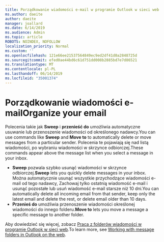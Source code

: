 ```yaml
---
title: Porządkowanie wiadomości e-mail w programie Outlook w sieci web
ms.author: daeite
author: daeite
manager: joallard
ms.date: 6/14/2019
ms.audience: Admin
ms.topic: article
ROBOTS: NOINDEX, NOFOLLOW
localization_priority: Normal
ms.custom: ''
ms.openlocfilehash: 121e66ee21537564849ec9ed2df41d0a2848725d
ms.sourcegitcommit: efed0ae44bd6c61d751dd008b2885bd7e7d86521
ms.translationtype: MT
ms.contentlocale: pl-PL
ms.lasthandoff: 06/14/2019
ms.locfileid: "35001374"
---
```

# <a name="organize-your-email"></a><span data-ttu-id="d1563-102">Porządkowanie wiadomości e-mail</span><span class="sxs-lookup"><span data-stu-id="d1563-102">Organize your email</span></span>

<span data-ttu-id="d1563-103">Polecenia takie jak **Sweep** i **przenieść do** umożliwia automatyczne usuwanie lub przenoszenie wiadomości od określonego nadawcy.</span><span class="sxs-lookup"><span data-stu-id="d1563-103">You can use commands like **Sweep** and **Move to** to automatically delete or move messages from a particular sender.</span></span> <span data-ttu-id="d1563-104">Polecenia te pojawiają się nad listą wiadomości, po wybraniu wiadomości w skrzynce odbiorczej.</span><span class="sxs-lookup"><span data-stu-id="d1563-104">These commands appear above the message list when you select a message in your inbox.</span></span>

- <span data-ttu-id="d1563-105">**Sweep** pozwala szybko usunąć wiadomości w skrzynce odbiorczej.</span><span class="sxs-lookup"><span data-stu-id="d1563-105">**Sweep** lets you quickly delete messages in your inbox.</span></span> <span data-ttu-id="d1563-106">Można automatycznie usunąć wszystkie przychodzące wiadomości e-mail od tego nadawcy, Zachowaj tylko ostatnią wiadomość e-mail i usunąć pozostałe lub usuń wiadomość e-mail starsze niż 10 dni.</span><span class="sxs-lookup"><span data-stu-id="d1563-106">You can automatically delete all incoming email from that sender, keep only the latest email and delete the rest, or delete email older than 10 days.</span></span>
- <span data-ttu-id="d1563-107">**Przenieś do** umożliwia przenoszenie wiadomości określonej wiadomości do innego folderu.</span><span class="sxs-lookup"><span data-stu-id="d1563-107">**Move to** lets you move a message a specific message to another folder.</span></span>

<span data-ttu-id="d1563-108">Aby dowiedzieć się więcej, zobacz [Praca z folderów wiadomości w programie Outlook w sieci web](https://support.office.com/article/ae0f10d6-54e7-4f29-acd3-78cdc3fdcb9f).</span><span class="sxs-lookup"><span data-stu-id="d1563-108">To learn more, see [Working with message folders in Outlook on the web](https://support.office.com/article/ae0f10d6-54e7-4f29-acd3-78cdc3fdcb9f).</span></span>